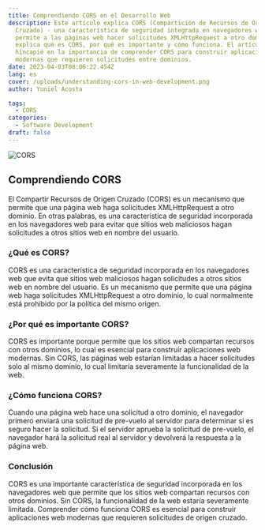 ```yaml
---
title: Comprendiendo CORS en el Desarrollo Web
description: Este artículo explica CORS (Compartición de Recursos de Origen
  Cruzado) - una característica de seguridad integrada en navegadores web que
  permite a las páginas web hacer solicitudes XMLHttpRequest a otro dominio. Se
  explica qué es CORS, por qué es importante y cómo funciona. El artículo hace
  hincapié en la importancia de comprender CORS para construir aplicaciones web
  modernas que requieren solicitudes entre dominios.
date: 2023-04-03T08:06:22.454Z
lang: es
cover: /uploads/understanding-cors-in-web-development.png
author: Yuniel Acosta

tags:
  - CORS
categories:
  - Software Development
draft: false
---
```


![CORS](/uploads/cors.png 'CORS')

## Comprendiendo CORS

El Compartir Recursos de Origen Cruzado (CORS) es un mecanismo que permite que una página web haga solicitudes XMLHttpRequest a otro dominio. En otras palabras, es una característica de seguridad incorporada en los navegadores web para evitar que sitios web maliciosos hagan solicitudes a otros sitios web en nombre del usuario.

### ¿Qué es CORS?

CORS es una característica de seguridad incorporada en los navegadores web que evita que sitios web maliciosos hagan solicitudes a otros sitios web en nombre del usuario. Es un mecanismo que permite que una página web haga solicitudes XMLHttpRequest a otro dominio, lo cual normalmente está prohibido por la política del mismo origen.

### ¿Por qué es importante CORS?

CORS es importante porque permite que los sitios web compartan recursos con otros dominios, lo cual es esencial para construir aplicaciones web modernas. Sin CORS, las páginas web estarían limitadas a hacer solicitudes solo al mismo dominio, lo cual limitaría severamente la funcionalidad de la web.

### ¿Cómo funciona CORS?

Cuando una página web hace una solicitud a otro dominio, el navegador primero enviará una solicitud de pre-vuelo al servidor para determinar si es seguro hacer la solicitud. Si el servidor aprueba la solicitud de pre-vuelo, el navegador hará la solicitud real al servidor y devolverá la respuesta a la página web.

### Conclusión

CORS es una importante característica de seguridad incorporada en los navegadores web que permite que los sitios web compartan recursos con otros dominios. Sin CORS, la funcionalidad de la web estaría severamente limitada. Comprender cómo funciona CORS es esencial para construir aplicaciones web modernas que requieren solicitudes de origen cruzado.
